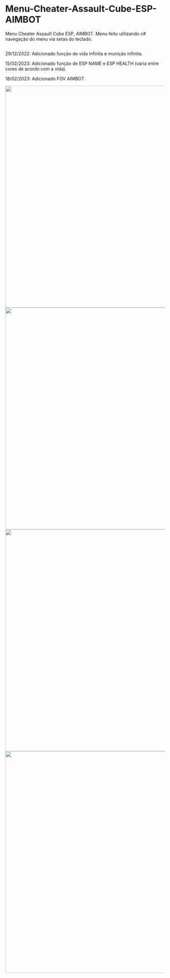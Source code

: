 # Menu-Cheater-Assault-Cube-ESP-AIMBOT

Menu Cheater Assault Cube ESP, AIMBOT.
Menu feito utilizando c# navegação do menu via setas do teclado.
##
29/12/2022: Adicionado função de vida infinita e munição infinita.

15/02/2023: Adicionado função de ESP NAME e ESP HEALTH (varia entre cores de acordo com a vida).

18/02/2023: Adicionado FOV AIMBOT.


<div align="center">
<img src="https://i.imgur.com/fdFOc5P.png" width="700px" />

<img src="https://i.imgur.com/p3N0P0J.png" width="700px" />

<img src="https://i.imgur.com/TErYR3J.png" width="700px" />

<img src="https://i.imgur.com/K2HfwtG.png" width="700px" />

</div>
